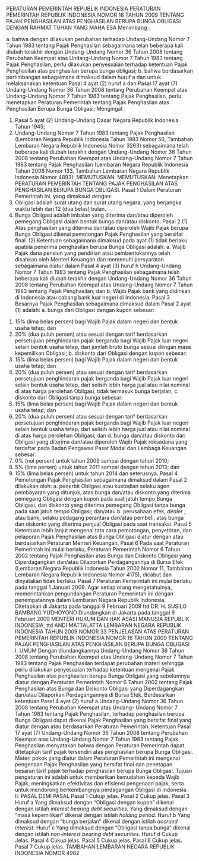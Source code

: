 PERATURAN PEMERINTAH REPUBLIK INDONESIA PERATURAN PEMERINTAH REPUBLIK INDONESIA NOMOR 16 TAHUN 2009 TENTANG PAJAK PENGHASILAN ATAS PENGHASILAN BERUPA BUNGA OBLIGASI
DENGAN RAHMAT TUHAN YANG MAHA ESA
Menimbang :

a. bahwa dengan dilakukan perubahan terhadap Undang-Undang Nomor 7 Tahun 1983 tentang Pajak Penghasilan sebagaimana telah beberapa kali diubah terakhir dengan Undang-Undang Nomor 36 Tahun 2008 tentang Perubahan Keempat atas Undang-Undang Nomor 7 Tahun 1983 tentang Pajak Penghasilan, perlu dilakukan penyesuaian terhadap ketentuan Pajak Penghasilan atas penghasilan berupa bunga obligasi;
b. bahwa berdasarkan pertimbangan sebagaimana dimaksud dalam huruf a dan untuk melaksanakan ketentuan Pasal 4 ayat (2) huruf a dan Pasal 17 ayat (7) Undang-Undang Nomor 36 Tahun 2008 tentang Perubahan Keempat atas Undang-Undang Nomor 7 Tahun 1983 tentang Pajak Penghasilan, perlu menetapkan Peraturan Pemerintah tentang Pajak Penghasilan atas Penghasilan Berupa Bunga Obligasi;
Mengingat :

1. Pasal 5 ayat (2) Undang-Undang Dasar Negara Republik Indonesia Tahun 1945;
2. Undang-Undang Nomor 7 Tahun 1983 tentang Pajak Penghasilan (Lembaran Negara Republik Indonesia Tahun 1983 Nomor 50, Tambahan Lembaran Negara Republik Indonesia Nomor 3263) sebagaimana telah beberapa kali diubah terakhir dengan Undang-Undang Nomor 36 Tahun 2008 tentang Perubahan Keempat atas Undang-Undang Nomor 7 Tahun 1983 tentang Pajak Penghasilan (Lembaran Negara Republik Indonesia Tahun 2008 Nomor 133, Tambahan Lembaran Negara Republik Indonesia Nomor 4893);
MEMUTUSKAN:
MEMUTUSKAN:
 Menetapkan : PERATURAN PEMERINTAH TENTANG PAJAK PENGHASILAN ATAS PENGHASILAN BERUPA BUNGA OBLIGASI.
Pasal 1
Dalam Peraturan Pemerintah ini, yang dimaksud dengan:
1. Obligasi adalah surat utang dan surat utang negara, yang berjangka waktu lebih dari 12 (dua belas) bulan.
2. Bunga Obligasi adalah imbalan yang diterima dan/atau diperoleh pemegang Obligasi dalam bentuk bunga dan/atau diskonto.
Pasal 2
(1) Atas penghasilan yang diterima dan/atau diperoleh Wajib Pajak berupa Bunga Obligasi dikenai pemotongan Pajak Penghasilan yang bersifat final.
(2) Ketentuan sebagaimana dimaksud pada ayat (1) tidak berlaku apabila penerima penghasilan berupa Bunga Obligasi adalah:
a. Wajib Pajak dana pensiun yang pendirian atau pembentukannya telah disahkan oleh Menteri Keuangan dan memenuhi persyaratan sebagaimana diatur dalam Pasal 4 ayat (3) huruf h Undang-Undang Nomor 7 Tahun 1983 tentang Pajak Penghasilan sebagaimana telah beberapa kali diubah terakhir dengan Undang-Undang Nomor 36 Tahun 2008 tentang Perubahan Keempat atas Undang-Undang Nomor 7 Tahun 1983 tentang Pajak Penghasilan; dan
b. Wajib Pajak bank yang didirikan di Indonesia atau cabang bank luar negeri di Indonesia.
Pasal 3
Besarnya Pajak Penghasilan sebagaimana dimaksud dalam Pasal 2 ayat (1) adalah:
a. bunga dari Obligasi dengan kupon sebesar:
1) 15% (lima belas persen) bagi Wajib Pajak dalam negeri dan bentuk usaha tetap; dan
2) 20% (dua puluh persen) atau sesuai dengan tarif berdasarkan persetujuan penghindaran pajak berganda bagi Wajib Pajak luar negeri selain bentuk usaha tetap, dari jumlah bruto bunga sesuai dengan masa kepemilikan Obligasi;
b. diskonto dari Obligasi dengan kupon sebesar:
1) 15% (lima belas persen) bagi Wajib Pajak dalam negeri dan bentuk usaha tetap; dan
2) 20% (dua puluh persen) atau sesuai dengan tarif berdasarkan persetujuan penghindaran pajak berganda bagi Wajib Pajak luar negeri selain bentuk usaha tetap, dari selisih lebih harga jual atau nilai nominal di atas harga perolehan Obligasi, tidak termasuk bunga berjalan;
c. diskonto dari Obligasi tanpa bunga sebesar:
1) 15% (lima belas persen) bagi Wajib Pajak dalam negeri dan bentuk usaha tetap; dan
2) 20% (dua puluh persen) atau sesuai dengan tarif berdasarkan persetujuan penghindaran pajak berganda bagi Wajib Pajak luar negeri selain bentuk usaha tetap, dari selisih lebih harga jual atau nilai nominal di atas harga perolehan Obligasi; dan
d. bunga dan/atau diskonto dari Obligasi yang diterima dan/atau diperoleh Wajib Pajak reksadana yang terdaftar pada Badan Pengawas Pasar Modal dan Lembaga Keuangan sebesar:
1) 0% (nol persen) untuk tahun 2009 sampai dengan tahun 2010;
2) 5% (lima persen) untuk tahun 2011 sampai dengan tahun 2013; dan
3) 15% (lima belas persen) untuk tahun 2014 dan seterusnya.
Pasal 4
Pemotongan Pajak Penghasilan sebagaimana dimaksud dalam Pasal 2 dilakukan oleh:
a. penerbit Obligasi atau kustodian selaku agen pembayaran yang ditunjuk, atas bunga dan/atau diskonto yang diterima pemegang Obligasi dengan kupon pada saat jatuh tempo Bunga Obligasi, dan diskonto yang diterima pemegang Obligasi tanpa bunga pada saat jatuh tempo Obligasi; dan/atau
b. perusahaan efek, _dealer_ , atau bank, selaku pedagang perantara dan/atau pembeli, atas bunga dan diskonto yang diterima penjual Obligasi pada saat transaksi.
Pasal 5
Ketentuan lebih lanjut mengenai tata cara pemotongan, penyetoran, dan pelaporan Pajak Penghasilan atas Bunga Obligasi diatur dengan atau berdasarkan Peraturan Menteri Keuangan.
Pasal 6
Pada saat Peraturan Pemerintah ini mulai berlaku, Peraturan Pemerintah Nomor 6 Tahun 2002 tentang Pajak Penghasilan atas Bunga dan Diskonto Obligasi yang Diperdagangkan dan/atau Dilaporkan Perdagangannya di Bursa Efek (Lembaran Negara Republik Indonesia Tahun 2002 Nomor 11, Tambahan Lembaran Negara Republik Indonesia Nomor 4175), dicabut dan dinyatakan tidak berlaku.
Pasal 7
Peraturan Pemerintah ini mulai berlaku pada tanggal 1 Januari 2009.
Agar setiap orang mengetahuinya, memerintahkan pengundangan Peraturan Pemerintah ini dengan penempatannya dalam Lembaran Negara Republik Indonesia. Ditetapkan di Jakarta pada tanggal 9 Februari 2009 ttd DR. H. SUSILO BAMBANG YUDHOYONO Diundangkan di Jakarta pada tanggal 9 Februari 2009 MENTERI HUKUM DAN HAK ASASI MANUSIA REPUBLIK INDONESIA, ttd ANDI MATTALATTA LEMBARAN NEGARA REPUBLIK INDONESIA TAHUN 2009 NOMOR 33 PENJELASAN ATAS PERATURAN PEMERINTAH REPUBLIK INDONESIA NOMOR 16 TAHUN 2009 TENTANG PAJAK PENGHASILAN ATAS PENGHASILAN BERUPA BUNGA OBLIGASI I. UMUM Dengan diundangkannya Undang-Undang Nomor 36 Tahun 2008 tentang Perubahan Keempat atas Undang-Undang Nomor 7 Tahun 1983 tentang Pajak Penghasilan terdapat perubahan materi sehingga perlu dilakukan penyesuaian terhadap ketentuan mengenai Pajak Penghasilan atas penghasilan berupa Bunga Obligasi yang sebelumnya diatur dengan Peraturan Pemerintah Nomor 6 Tahun 2002 tentang Pajak Penghasilan atas Bunga dan Diskonto Obligasi yang Diperdagangkan dan/atau Dilaporkan Perdagangannya di Bursa Efek. Berdasarkan ketentuan Pasal 4 ayat (2) huruf a Undang-Undang Nomor 36 Tahun 2008 tentang Perubahan Keempat atas Undang- Undang Nomor 7 Tahun 1983 tentang Pajak Penghasilan, terhadap penghasilan berupa Bunga Obligasi dapat dikenai Pajak Penghasilan yang bersifat final yang diatur dengan atau berdasarkan Peraturan Pemerintah. Ketentuan Pasal 17 ayat (7) Undang-Undang Nomor 36 Tahun 2008 tentang Perubahan Keempat atas Undang-Undang Nomor 7 Tahun 1983 tentang Pajak Penghasilan menyatakan bahwa dengan Peraturan Pemerintah dapat ditetapkan tarif pajak tersendiri atas penghasilan berupa Bunga Obligasi. Materi pokok yang diatur dalam Peraturan Pemerintah ini mengenai pengenaan Pajak Penghasilan yang bersifat final dan penetapan besaran tarif pajak terhadap penghasilan berupa Bunga Obligasi. Tujuan pengaturan ini adalah untuk memberikan kemudahan kepada Wajib Pajak, meningkatkan efektivitas dan efisiensi pengenaan pajak, serta untuk mendorong berkembangnya perdagangan Obligasi di Indonesia. II. PASAL DEMI PASAL
Pasal 1
Cukup jelas.
Pasal 2
Cukup jelas.
Pasal 3
Huruf a Yang dimaksud dengan “Obligasi dengan kupon” dikenal dengan istilah _interest bearing debt securities._ Yang dimaksud dengan “masa kepemilikan” dikenal dengan istilah _holding period._ Huruf b Yang dimaksud dengan “bunga berjalan” dikenal dengan istilah _accrued interest._ Huruf c Yang dimaksud dengan “Obligasi tanpa bunga” dikenal dengan istilah _non-interest bearing debt securities._ Huruf d Cukup Jelas.
Pasal 4
Cukup jelas.
Pasal 5
Cukup jelas.
Pasal 6
Cukup jelas.
Pasal 7
Cukup jelas. TAMBAHAN LEMBARAN NEGARA REPUBLIK INDONESIA NOMOR 4982